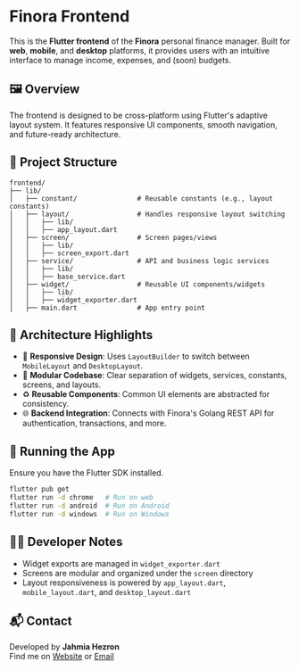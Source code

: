 
# Finora Frontend

This is the **Flutter frontend** of the **Finora** personal finance manager. Built for **web**, **mobile**, and **desktop** platforms, it provides users with an intuitive interface to manage income, expenses, and (soon) budgets.

## 🖼️ Overview

The frontend is designed to be cross-platform using Flutter's adaptive layout system. It features responsive UI components, smooth navigation, and future-ready architecture.

## 📁 Project Structure

```
frontend/
├── lib/
│   ├── constant/               # Reusable constants (e.g., layout constants)
│   ├── layout/                 # Handles responsive layout switching
│   │   ├── lib/
│   │   ├── app_layout.dart
│   ├── screen/                 # Screen pages/views
│   │   ├── lib/
│   │   ├── screen_export.dart
│   ├── service/                # API and business logic services
│   │   ├── lib/
│   │   ├── base_service.dart
│   ├── widget/                 # Reusable UI components/widgets
│   │   ├── lib/
│   │   ├── widget_exporter.dart
│   ├── main.dart               # App entry point
```

## 🧱 Architecture Highlights

- 📐 **Responsive Design**: Uses `LayoutBuilder` to switch between `MobileLayout` and `DesktopLayout`.
- 🧩 **Modular Codebase**: Clear separation of widgets, services, constants, screens, and layouts.
- ♻️ **Reusable Components**: Common UI elements are abstracted for consistency.
- 🌐 **Backend Integration**: Connects with Finora's Golang REST API for authentication, transactions, and more.

## 🚀 Running the App

Ensure you have the Flutter SDK installed.

```bash
flutter pub get
flutter run -d chrome   # Run on web
flutter run -d android  # Run on Android
flutter run -d windows  # Run on Windows
```

## 🧑‍💻 Developer Notes

- Widget exports are managed in `widget_exporter.dart`
- Screens are modular and organized under the `screen` directory
- Layout responsiveness is powered by `app_layout.dart`, `mobile_layout.dart`, and `desktop_layout.dart`

## 📬 Contact

Developed by **Jahmia Hezron**  
Find me on [Website](https://jahmia-hezron.github.io) or [Email](mailto:hezron.p.jahmia@gmail.com)
